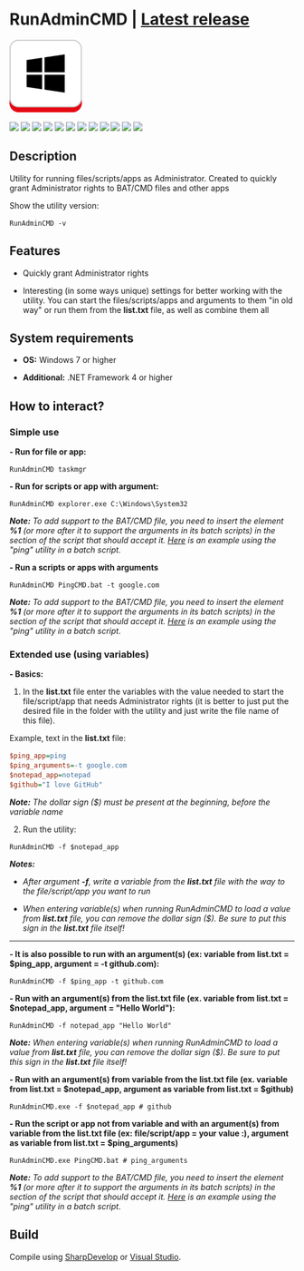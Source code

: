# RunAdminCMD | [Latest release](https://github.com/Zalexanninev15/RunAdminCMD/releases/latest)

![](https://github.com/Zalexanninev15/RunAdminCMD/blob/master/Logo.png?raw=true)

[![](https://img.shields.io/badge/platform-Windows-informational)](https://github.com/Zalexanninev15/RunAdminCMD)
[![](https://img.shields.io/badge/written_on-.NET_Framework_4-512BD4.svg?logo=dotnet)](https://dotnet.microsoft.com/download/dotnet-framework/net40)
[![](https://img.shields.io/badge/written_on-.NET_Framework_4.6-512BD4.svg?logo=dotnet)](https://dotnet.microsoft.com/download/dotnet-framework/net46)
[![](https://img.shields.io/badge/written_on-C%23-%23239120.svg?logo=sharp&logoColor=white)](https://github.com/Zalexanninev15/RunAdminCMD)
[![](https://img.shields.io/github/downloads/Zalexanninev15/RunAdminCMD/total.svg)](https://github.com/Zalexanninev15/RunAdminCMD/releases)
[![](https://img.shields.io/github/last-commit/Zalexanninev15/RunAdminCMD)](https://github.com/Zalexanninev15/RunAdminCMD/commits/master)
[![](https://img.shields.io/github/stars/Zalexanninev15/RunAdminCMD.svg)](https://github.com/Zalexanninev15/RunAdminCMD/stargazers)
[![](https://img.shields.io/github/forks/Zalexanninev15/RunAdminCMD.svg)](https://github.com/Zalexanninev15/RunAdminCMD/network/members)
[![](https://img.shields.io/github/issues/Zalexanninev15/RunAdminCMD.svg)](https://github.com/Zalexanninev15/RunAdminCMD/issues?q=is%3Aopen+is%3Aissue)
[![](https://img.shields.io/github/issues-closed/Zalexanninev15/RunAdminCMD.svg)](https://github.com/Zalexanninev15/RunAdminCMD/issues?q=is%3Aissue+is%3Aclosed)
[![](https://img.shields.io/badge/license-MIT-blue.svg)](LICENSE)
[![](https://img.shields.io/badge/Donate-FFDD00.svg?logo=buymeacoffee&logoColor=black)](https://z15.neocities.org/donate)

## Description

Utility for running files/scripts/apps as Administrator. Created to quickly grant Administrator rights to BAT/CMD files and other apps

Show the utility version:

```batch
RunAdminCMD -v
```

## Features

* Quickly grant Administrator rights

* Interesting (in some ways unique) settings for better working with the utility. You can start the files/scripts/apps and arguments to them "in old way" or run them from the **list.txt** file, as well as combine them all

## System requirements

* **OS:** Windows 7 or higher

* **Additional:** .NET Framework 4 or higher

## How to interact?

### Simple use

**- Run for file or app:**

```batch
RunAdminCMD taskmgr
```

**- Run for scripts or app with argument:**

```batch
RunAdminCMD explorer.exe C:\Windows\System32
```

***Note:*** *To add support to the BAT/CMD file, you need to insert the element **%1** (or more after it to support the arguments in its batch scripts) in the section of the script that should accept it. [Here](https://github.com/Zalexanninev15/RunAdminCMD/blob/master/PingCMD.bat) is an example using the "ping" utility in a batch script.*

**- Run a scripts or apps with arguments**

```batch
RunAdminCMD PingCMD.bat -t google.com
```

***Note:*** *To add support to the BAT/CMD file, you need to insert the element **%1** (or more after it to support the arguments in its batch scripts) in the section of the script that should accept it. [Here](https://github.com/Zalexanninev15/RunAdminCMD/blob/master/PingCMD.bat) is an example using the "ping" utility in a batch script.*

### Extended use (using variables)

**- Basics:**

1. In the **list.txt** file enter the variables with the value needed to start the file/script/app that needs Administrator rights (it is better to just put the desired file in the folder with the utility and just write the file name of this file).

Example, text in the **list.txt** file:

```ini
$ping_app=ping
$ping_arguments=-t google.com
$notepad_app=notepad
$github="I love GitHub"
```

***Note:*** *The dollar sign ($) must be present at the beginning, before the variable name*

2. Run the utility:

```batch
RunAdminCMD -f $notepad_app
```

***Notes:***

* *After argument **-f**, write a variable from the **list.txt** file with the way to the file/script/app you want to run*

* *When entering variable(s) when running RunAdminCMD to load a value from **list.txt** file, you can remove the dollar sign ($). Be sure to put this sign in the **list.txt** file itself!*

** **

**- It is also possible to run with an argument(s) (ex: variable from list.txt = $ping_app, argument = -t github.com):**

```batch
RunAdminCMD -f $ping_app -t github.com
```

**- Run with an argument(s) from the list.txt file (ex. variable from list.txt = $notepad_app, argument = "Hello World"):**

```batch
RunAdminCMD -f notepad_app "Hello World"
```

***Note:*** *When entering variable(s) when running RunAdminCMD to load a value from **list.txt** file, you can remove the dollar sign ($). Be sure to put this sign in the **list.txt** file itself!*

**- Run with an argument(s) from variable from the list.txt file (ex. variable from list.txt = $notepad_app, argument as variable from list.txt = $github)**

```batch
RunAdminCMD.exe -f $notepad_app # github
```

**- Run the script or app not from variable and with an argument(s) from variable from the list.txt file (ex: file/script/app = your value :), argument as variable from list.txt = $ping_arguments)**

```batch
RunAdminCMD.exe PingCMD.bat # ping_arguments
```

***Note:*** *To add support to the BAT/CMD file, you need to insert the element **%1** (or more after it to support the arguments in its batch scripts) in the section of the script that should accept it. [Here](https://github.com/Zalexanninev15/RunAdminCMD/blob/master/PingCMD.bat) is an example using the "ping" utility in a batch script.*

## Build

Compile using [SharpDevelop](https://sourceforge.net/projects/sharpdevelop) or [Visual Studio](https://visualstudio.microsoft.com/vs).
